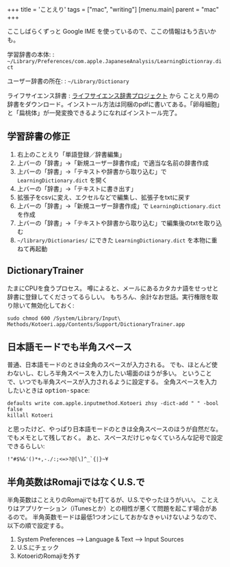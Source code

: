+++
title = 'ことえり'
tags = ["mac", "writing"]
[menu.main]
  parent = "mac"
+++

<div class="warning">
ここしばらくずっと Google IME を使っているので、ここの情報はもう古いかも。
</div>

学習辞書の本体:
:   `~/Library/Preferences/com.apple.JapaneseAnalysis/LearningDictionray.dict`

ユーザー辞書の所在:
:   `~/Library/Dictionary`

ライフサイエンス辞書
:   [ライフサイエンス辞書プロジェクト](http://lsd.pharm.kyoto-u.ac.jp/ja/index.html) から
    ことえり用の辞書をダウンロード。インストール方法は同梱のpdfに書いてある。「卵母細胞」と「扁桃体」が一発変換できるようになればインストール完了。

## 学習辞書の修正

1.  右上のことえり「単語登録／辞書編集」
1.  上バーの「辞書」→「新規ユーザー辞書作成」で適当な名前の辞書作成
1.  上バーの「辞書」→「テキストや辞書から取り込む」で `LearningDictionary.dict` を開く
1.  上バーの「辞書」→「テキストに書き出す」
1.  拡張子をcsvに変え、エクセルなどで編集し、拡張子をtxtに戻す
1.  上バーの「辞書」→「新規ユーザー辞書作成」で `LearningDictionary.dict` を作成
1.  上バーの「辞書」→「テキストや辞書から取り込む」で編集後のtxtを取り込む
1.  `~/library/Dictionaries/` にできた `LearningDictionary.dict` を本物に重ねて再起動

## DictionaryTrainer

たまにCPUを食うプロセス。
噂によると、メールにあるカタカナ語をせっせと辞書に登録してくださってるらしい。
もちろん、余計なお世話。実行権限を取り除いて無効化しておく:

    sudo chmod 600 /System/Library/Input\ Methods/Kotoeri.app/Contents/Support/DictionaryTrainer.app

## 日本語モードでも半角スペース

普通、日本語モードのときは全角のスペースが入力される。
でも、ほとんど使わないし、むしろ半角スペースを入力したい場面のほうが多い。
ということで、いつでも半角スペースが入力されるように設定する。
全角スペースを入力したいときは <kbd>option-space</kbd>:

    defaults write com.apple.inputmethod.Kotoeri zhsy -dict-add " " -bool false
    killall Kotoeri

と思ったけど、やっぱり日本語モードのときは全角スペースのほうが自然だな。
でもメモとして残しておく。
あと、スペースだけじゃなくていろんな記号で設定できるらしい:

    !"#$%&'()*+,-./:;<=>?@[\]^_`{|}~¥

## 半角英数はRomajiではなくU.S.で

半角英数はことえりのRomajiでも打てるが、U.S.でやったほうがいい。
ことえりはアプリケーション（iTunesとか）との相性が悪くて問題を起こす場合があるので。
半角英数モードは最低1つオンにしておかなきゃいけないようなので、以下の順で設定する。

1.  System Preferences --&gt; Language & Text --&gt; Input Sources
1.  U.S.にチェック
1.  KotoeriのRomajiを外す
